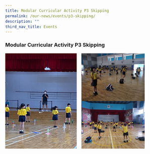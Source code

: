 ```yaml
---
title: Modular Curricular Activity P3 Skipping
permalink: /our-news/events/p3-skipping/
description: ""
third_nav_title: Events
---
```

### **Modular Curricular Activity P3 Skipping**

<img src="/images/p3skipping1.jpeg" style="width:45%;margin-right:15px;" align = "left">

<img src="/images/p3skipping2.jpeg" style="width:40%" align=left>

<img src="/images/p3skipping3.jpeg" style="width:40%" align=left>